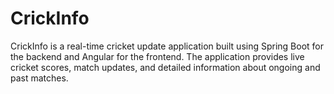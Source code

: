 # CrickInfo
CrickInfo is a real-time cricket update application built using Spring Boot for the backend and Angular for the frontend. The application provides live cricket scores, match updates, and detailed information about ongoing and past matches.
